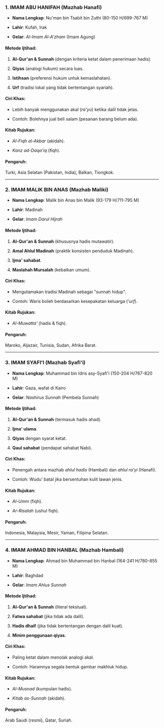 ### **1. IMAM ABU HANIFAH (Mazhab Hanafi)**

- **Nama Lengkap**: Nu'man bin Tsabit bin Zuthi (80-150 H/699-767 M)
    
- **Lahir**: Kufah, Irak
    
- **Gelar**: _Al-Imam Al-A'zham_ (Imam Agung)
    

#### **Metode Ijtihad**:

1. **Al-Qur'an & Sunnah** (dengan kriteria ketat dalam penerimaan hadis).
    
2. **Qiyas** (analogi hukum) secara luas.
    
3. **Istihsan** (preferensi hukum untuk kemaslahatan).
    
4. **Urf** (tradisi lokal yang tidak bertentangan syariah).
    

#### **Ciri Khas**:

- Lebih banyak menggunakan akal (_ra'yu_) ketika dalil tidak jelas.
    
- Contoh: Bolehnya jual beli salam (pesanan barang belum ada).
    

#### **Kitab Rujukan**:

- _Al-Fiqh al-Akbar_ (akidah).
    
- _Kanz ad-Daqa'iq_ (fiqh).
    

#### **Pengaruh**:

Turki, Asia Selatan (Pakistan, India), Balkan, Tiongkok.

---

### **2. IMAM MALIK BIN ANAS (Mazhab Maliki)**

- **Nama Lengkap**: Malik bin Anas bin Malik (93-179 H/711-795 M)
    
- **Lahir**: Madinah
    
- **Gelar**: _Imam Darul Hijrah_
    

#### **Metode Ijtihad**:

1. **Al-Qur'an & Sunnah** (khususnya hadis mutawatir).
    
2. **Amal Ahlul Madinah** (praktik konsisten penduduk Madinah).
    
3. **Ijma' sahabat**.
    
4. **Maslahah Mursalah** (kebaikan umum).
    

#### **Ciri Khas**:

- Mengutamakan tradisi Madinah sebagai "sunnah hidup".
    
- Contoh: Waris boleh berdasarkan kesepakatan keluarga (_'urf_).
    

#### **Kitab Rujukan**:

- _Al-Muwatta'_ (hadis & fiqh).
    

#### **Pengaruh**:

Maroko, Aljazair, Tunisia, Sudan, Afrika Barat.

---

### **3. IMAM SYAFI'I (Mazhab Syafi'i)**

- **Nama Lengkap**: Muhammad bin Idris asy-Syafi'i (150-204 H/767-820 M)
    
- **Lahir**: Gaza, wafat di Kairo
    
- **Gelar**: _Nashirus Sunnah_ (Pembela Sunnah)
    

#### **Metode Ijtihad**:

1. **Al-Qur'an & Sunnah** (termasuk hadis ahad).
    
2. **Ijma' ulama**.
    
3. **Qiyas** dengan syarat ketat.
    
4. **Qaul sahabat** (pendapat sahabat Nabi).
    

#### **Ciri Khas**:

- Penengah antara mazhab _ahlul hadis_ (Hambali) dan _ahlul ra'yi_ (Hanafi).
    
- Contoh: Wudu' batal jika bersentuhan kulit lawan jenis.
    

#### **Kitab Rujukan**:

- _Al-Umm_ (fiqh).
    
- _Ar-Risalah_ (ushul fiqh).
    

#### **Pengaruh**:

Indonesia, Malaysia, Mesir, Yaman, Filipina Selatan.

---

### **4. IMAM AHMAD BIN HANBAL (Mazhab Hambali)**

- **Nama Lengkap**: Ahmad bin Muhammad bin Hanbal (164-241 H/780-855 M)
    
- **Lahir**: Baghdad
    
- **Gelar**: _Imam Ahlus Sunnah_
    

#### **Metode Ijtihad**:

1. **Al-Qur'an & Sunnah** (literal tekstual).
    
2. **Fatwa sahabat** (jika tidak ada dalil).
    
3. **Hadis dhaif** (jika tidak bertentangan dengan dalil kuat).
    
4. **Minim penggunaan qiyas**.
    

#### **Ciri Khas**:

- Paling ketat dalam menolak analogi akal.
    
- Contoh: Haramnya segala bentuk gambar makhluk hidup.
    

#### **Kitab Rujukan**:

- _Al-Musnad_ (kumpulan hadis).
    
- _Kitab as-Sunnah_ (akidah).
    

#### **Pengaruh**:

Arab Saudi (resmi), Qatar, Suriah.